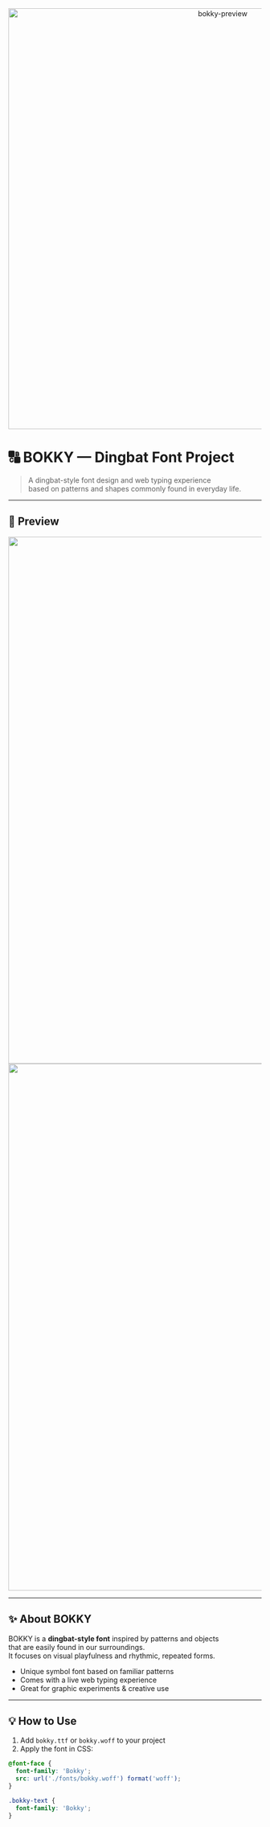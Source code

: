 <div align="center">
  <img width="837" alt="bokky-preview" src="https://github.com/user-attachments/assets/f6d38c21-902c-4fc8-8c64-39488a74d75e" />

</div>

# 🔠 BOKKY — Dingbat Font Project

> A dingbat-style font design and web typing experience  
> based on patterns and shapes commonly found in everyday life.

---

## 👀 Preview

<div align="center">
  <img width="1048" alt="bokky-1" src="https://github.com/user-attachments/assets/560bf186-7145-4dce-b5ac-82fa584bc7b2" />
  <br />
  <img width="1048" alt="bokky-2" src="https://github.com/user-attachments/assets/0c5c1933-6561-4eab-8a6f-4e94cfd86ed0" />
</div>

---

## ✨ About BOKKY

BOKKY is a **dingbat-style font** inspired by patterns and objects  
that are easily found in our surroundings.  
It focuses on visual playfulness and rhythmic, repeated forms.

- Unique symbol font based on familiar patterns  
- Comes with a live web typing experience  
- Great for graphic experiments & creative use

---

## 💡 How to Use

1. Add `bokky.ttf` or `bokky.woff` to your project  
2. Apply the font in CSS:

```css
@font-face {
  font-family: 'Bokky';
  src: url('./fonts/bokky.woff') format('woff');
}

.bokky-text {
  font-family: 'Bokky';
}
